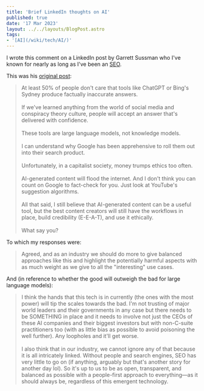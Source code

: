 ```yaml
---
title: 'Brief LinkedIn thoughts on AI'
published: true
date: '17 Mar 2023'
layout: ../../layouts/BlogPost.astro
tags:
- '[AI](/wiki/tech/AI/)'
---
```


I wrote this comment on a LinkedIn post by Garrett Sussman who I've known for nearly as long as I've been an [SEO](/wiki/tech/SEO/).

This was his [original post](https://www.linkedin.com/posts/garrettsussman_at-least-50-of-people-dont-care-that-tools-activity-7041768961473925121-lIXj):

> At least 50% of people don't care that tools like ChatGPT or Bing's Sydney produce factually inaccurate answers.
> <br><br>
> If we've learned anything from the world of social media and conspiracy theory culture, people will accept an answer that's delivered with confidence.
> <br><br>
> These tools are large language models, not knowledge models.
> <br><br>
> I can understand why Google has been apprehensive to roll them out into their search product.
> <br><br>
> Unfortunately, in a capitalist society, money trumps ethics too often.
><br><br>
> AI-generated content will flood the internet. And I don't think you can count on Google to fact-check for you. Just look at YouTube's suggestion algorithms.
><br><br>
> All that said, I still believe that AI-generated content can be a useful tool, but the best content creators will still have the workflows in place, build credibility (E-E-A-T), and use it ethically.
><br><br>
> What say you?

To which my responses were:

> Agreed, and as an industry we should do more to give balanced approaches like this and highlight the potentially harmful aspects with as much weight as we give to all the "interesting" use cases.

And (in reference to whether the good will outweigh the bad for large language models):

> I think the hands that this tech is in currently (the ones with the most power) will tip the scales towards the bad. I'm not trusting of major world leaders and their governments in any case but there needs to be SOMETHING in place and it needs to involve not just the CEOs of these AI companies and their biggest investors but with non-C-suite practitioners too (with as little bias as possible to avoid poisoning the well further). Any loopholes and it'll get worse.
> <br><br>
> I also think that in our industry, we cannot ignore any of that because it is all intricately linked. Without people and search engines, SEO has very little to go on (if anything, arguably but that's another story for another day lol). So it's up to us to be as open, transparent, and balanced as possible with a people-first approach to everything—as it should always be, regardless of this emergent technology.